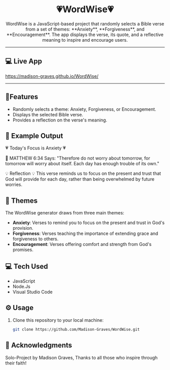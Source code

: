 <div align="center">
    <h1>💗WordWise💗</h1>
    <p>WordWise is a JavaScript-based project that randomly selects a Bible verse from a set of themes: **Anxiety**, **Forgiveness**, and **Encouragement**. The app displays the verse, its quote, and a reflective meaning to inspire and encourage users.</p>
</div> 

---

## 💻 Live App

https://madison-graves.github.io/WordWise/


---
## 🚀Features
- Randomly selects a theme: Anxiety, Forgiveness, or Encouragement.
- Displays the selected Bible verse.
- Provides a reflection on the verse's meaning.

## 🌟 Example Output
💗 Today's Focus is Anxiety 💗

📖 MATTHEW 6:34 Says: "Therefore do not worry about tomorrow, for tomorrow will worry about itself. Each day has enough trouble of its own."

💡 Reflection 💡 This verse reminds us to focus on the present and trust that God will provide for each day, rather than being overwhelmed by future worries.

## 📖 Themes
The WordWise generator draws from three main themes:

- **Anxiety**: Verses to remind you to focus on the present and trust in God's provision.
- **Forgiveness**: Verses teaching the importance of extending grace and forgiveness to others.
- **Encouragement**: Verses offering comfort and strength from God's promises.

## 💻 Tech Used
- JavaScript
- Node.Js 
- Visual Studio Code

## ⚙️ Usage
1. Clone this repository to your local machine:
   ```bash
   git clone https://github.com/Madison-Graves/WordWise.git

## 🙏 Acknowledgments
Solo-Project by Madison Graves,
Thanks to all those who inspire through their faith!
